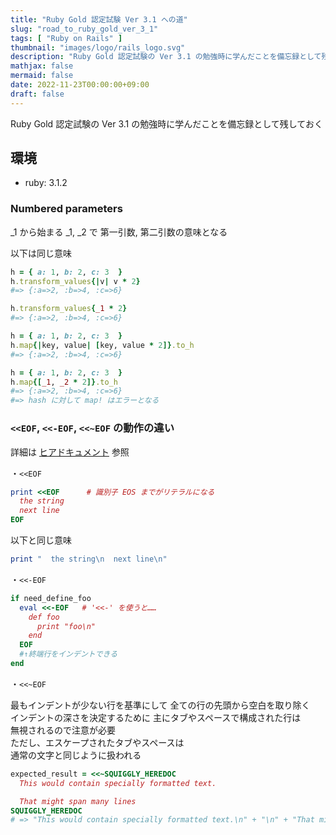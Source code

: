 ```yaml
---
title: "Ruby Gold 認定試験 Ver 3.1 への道"
slug: "road_to_ruby_gold_ver_3_1"
tags: [ "Ruby on Rails" ]
thumbnail: "images/logo/rails_logo.svg"
description: "Ruby Gold 認定試験の Ver 3.1 の勉強時に学んだことを備忘録として残しておく"
mathjax: false
mermaid: false
date: 2022-11-23T00:00:00+09:00
draft: false
---
```


Ruby Gold 認定試験の Ver 3.1 の勉強時に学んだことを備忘録として残しておく

## 環境

* ruby: 3.1.2

### Numbered parameters

_1 から始まる _1, _2 で 第一引数, 第二引数の意味となる

以下は同じ意味

```rb
h = { a: 1, b: 2, c: 3  }
h.transform_values{|v| v * 2}
#=> {:a=>2, :b=>4, :c=>6}

h.transform_values{_1 * 2}
#=> {:a=>2, :b=>4, :c=>6}

h = { a: 1, b: 2, c: 3  }
h.map{|key, value| [key, value * 2]}.to_h
#=> {:a=>2, :b=>4, :c=>6}

h = { a: 1, b: 2, c: 3  }
h.map{[_1, _2 * 2]}.to_h
#=> {:a=>2, :b=>4, :c=>6}
#=> hash に対して map! はエラーとなる
```

### `<<EOF`, `<<-EOF`, `<<~EOF` の動作の違い

詳細は [ヒアドキュメント](https://docs.ruby-lang.org/ja/latest/doc/spec=2fliteral.html#here) 参照

・`<<EOF`

```rb
print <<EOF      # 識別子 EOS までがリテラルになる
  the string
  next line
EOF
```

以下と同じ意味

```rb
print "  the string\n  next line\n"
```

・`<<-EOF`

```rb
if need_define_foo
  eval <<-EOF   # '<<-' を使うと……
    def foo
      print "foo\n"
    end
  EOF
  #↑終端行をインデントできる
end
```

・`<<~EOF`

最もインデントが少ない行を基準にして 
全ての行の先頭から空白を取り除く  
インデントの深さを決定するために 
主にタブやスペースで構成された行は  
無視されるので注意が必要  
ただし、エスケープされたタブやスペースは  
通常の文字と同じように扱われる

```rb
expected_result = <<~SQUIGGLY_HEREDOC
  This would contain specially formatted text.

  That might span many lines
SQUIGGLY_HEREDOC
# => "This would contain specially formatted text.\n" + "\n" + "That might span many lines\n"
```
